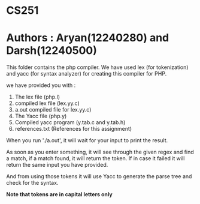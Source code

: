 # CS251

# Authors : Aryan(12240280) and Darsh(12240500)

This folder contains the php compiler.
We have used lex (for tokenization) and yacc (for syntax analyzer) for creating this compiler for PHP.

we have provided you with :

1. The lex file (php.l)
2. compiled lex file (lex.yy.c)
3. a.out compiled file for lex.yy.c)
4. The Yacc file (php.y)
5. Compiled yacc program (y.tab.c and y.tab.h)
6. references.txt (References for this assignment)

When you run './a.out', it will wait for your input to print the result.

As soon as you enter something, it will see through the given regex and
find a match, if a match found, it will return the token. If in case it 
failed it will return the same input you have provided.

And from using those tokens it will use Yacc to generate the parse tree and check for the syntax.

**Note that tokens are in capital letters only**
